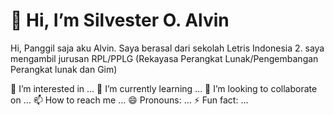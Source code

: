 <html>
  <head>
  </head>
<body>
<h1>👋 Hi, I’m Silvester O. Alvin</h1>
<p>Hi, Panggil saja aku Alvin. Saya berasal dari sekolah Letris Indonesia 2. saya mengambil jurusan RPL/PPLG (Rekayasa Perangkat Lunak/Pengembangan Perangkat lunak dan Gim) </p>
👀 I’m interested in ...
🌱 I’m currently learning ...
💞️ I’m looking to collaborate on ...
📫 How to reach me ...
😄 Pronouns: ...
⚡ Fun fact: ...
</body>
</html>

<!---
SilvesterAlvinXPPLG2/SilvesterAlvinXPPLG2 is a ✨ special ✨ repository because its `README.md` (this file) appears on your GitHub profile.
You can click the Preview link to take a look at your changes.
--->
